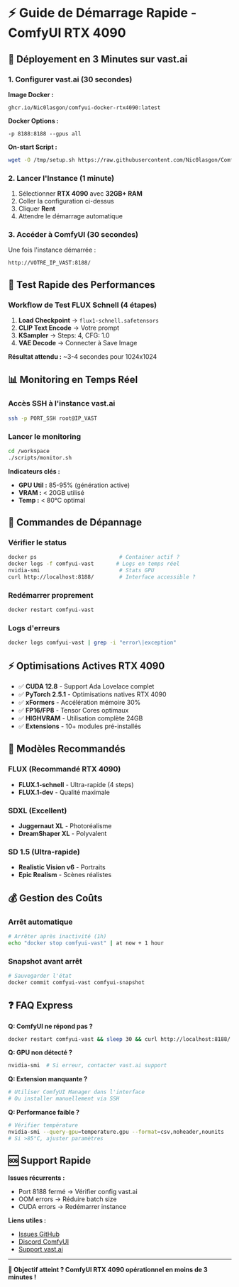 # ⚡ Guide de Démarrage Rapide - ComfyUI RTX 4090

## 🎯 Déployement en 3 Minutes sur vast.ai

### 1. Configurer vast.ai (30 secondes)

**Image Docker :**
```
ghcr.io/Nic0lasgon/comfyui-docker-rtx4090:latest
```

**Docker Options :**
```
-p 8188:8188 --gpus all
```

**On-start Script :**
```bash
wget -O /tmp/setup.sh https://raw.githubusercontent.com/Nic0lasgon/ComfyUI-Docker-RTX4090/main/scripts/vast-ai-setup.sh && chmod +x /tmp/setup.sh && /tmp/setup.sh
```

### 2. Lancer l'Instance (1 minute)

1. Sélectionner **RTX 4090** avec **32GB+ RAM**
2. Coller la configuration ci-dessus
3. Cliquer **Rent**
4. Attendre le démarrage automatique

### 3. Accéder à ComfyUI (30 secondes)

Une fois l'instance démarrée :
```
http://VOTRE_IP_VAST:8188/
```

## 🚀 Test Rapide des Performances

### Workflow de Test FLUX Schnell (4 étapes)

1. **Load Checkpoint** → `flux1-schnell.safetensors`
2. **CLIP Text Encode** → Votre prompt
3. **KSampler** → Steps: 4, CFG: 1.0
4. **VAE Decode** → Connecter à Save Image

**Résultat attendu :** ~3-4 secondes pour 1024x1024

## 📊 Monitoring en Temps Réel

### Accès SSH à l'instance vast.ai
```bash
ssh -p PORT_SSH root@IP_VAST
```

### Lancer le monitoring
```bash
cd /workspace
./scripts/monitor.sh
```

**Indicateurs clés :**
- **GPU Util :** 85-95% (génération active)
- **VRAM :** < 20GB utilisé
- **Temp :** < 80°C optimal

## 🔧 Commandes de Dépannage

### Vérifier le status
```bash
docker ps                          # Container actif ?
docker logs -f comfyui-vast       # Logs en temps réel
nvidia-smi                         # Stats GPU
curl http://localhost:8188/        # Interface accessible ?
```

### Redémarrer proprement
```bash
docker restart comfyui-vast
```

### Logs d'erreurs
```bash
docker logs comfyui-vast | grep -i "error\|exception"
```

## ⚡ Optimisations Actives RTX 4090

- ✅ **CUDA 12.8** - Support Ada Lovelace complet
- ✅ **PyTorch 2.5.1** - Optimisations natives RTX 4090
- ✅ **xFormers** - Accélération mémoire 30%
- ✅ **FP16/FP8** - Tensor Cores optimaux
- ✅ **HIGHVRAM** - Utilisation complète 24GB
- ✅ **Extensions** - 10+ modules pré-installés

## 🎨 Modèles Recommandés

### FLUX (Recommandé RTX 4090)
- **FLUX.1-schnell** - Ultra-rapide (4 steps)
- **FLUX.1-dev** - Qualité maximale

### SDXL (Excellent)
- **Juggernaut XL** - Photoréalisme
- **DreamShaper XL** - Polyvalent

### SD 1.5 (Ultra-rapide)
- **Realistic Vision v6** - Portraits
- **Epic Realism** - Scènes réalistes

## 💰 Gestion des Coûts

### Arrêt automatique
```bash
# Arrêter après inactivité (1h)
echo "docker stop comfyui-vast" | at now + 1 hour
```

### Snapshot avant arrêt
```bash
# Sauvegarder l'état
docker commit comfyui-vast comfyui-snapshot
```

## ❓ FAQ Express

**Q: ComfyUI ne répond pas ?**
```bash
docker restart comfyui-vast && sleep 30 && curl http://localhost:8188/
```

**Q: GPU non détecté ?**
```bash
nvidia-smi  # Si erreur, contacter vast.ai support
```

**Q: Extension manquante ?**
```bash
# Utiliser ComfyUI Manager dans l'interface
# Ou installer manuellement via SSH
```

**Q: Performance faible ?**
```bash
# Vérifier température
nvidia-smi --query-gpu=temperature.gpu --format=csv,noheader,nounits
# Si >85°C, ajuster paramètres
```

## 🆘 Support Rapide

**Issues récurrents :**
- Port 8188 fermé → Vérifier config vast.ai
- OOM errors → Réduire batch size
- CUDA errors → Redémarrer instance

**Liens utiles :**
- [Issues GitHub](https://github.com/Nic0lasgon/ComfyUI-Docker-RTX4090/issues)
- [Discord ComfyUI](https://discord.gg/comfyui)
- [Support vast.ai](https://vast.ai/support)

---

**🎯 Objectif atteint ? ComfyUI RTX 4090 opérationnel en moins de 3 minutes !**